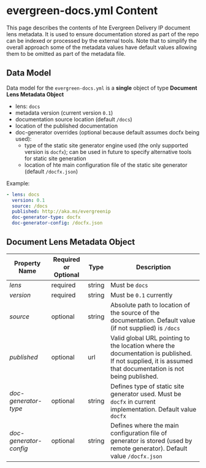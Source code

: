 # evergreen-docs.yml Content

This page describes the contents of hte Evergreen Delivery IP document lens metadata. It is used to ensure documentation stored as part of the repo can be indexed or processed by the external tools. Note that to simplify the overall approach some of the metadata values have default values allowing them to be omitted as part of the metadata file.

## Data Model

Data model for the `evergreen-docs.yml` is a **single** object of type **Document Lens Metadata Object**

- lens: `docs`
- metadata version (current version `0.1`)
- documentation source location (default `/docs`)
- location of the published documentation
- doc-generator overrides (optional because default assumes docfx being used):
  - type of the static site generator engine used (the only supported version is `docfx`); can be used in future to specify alternative tools for static site generation
  - location of hte main configuration file of the static site generator (default `/docfx.json`)

Example:

```yml
- lens: docs
  version: 0.1
  source: /docs
  published: http://aka.ms/evergreenip
  doc-generator-type: docfx
  doc-generator-config: /docfx.json
```

## Document Lens Metadata Object

Property Name | Required or Optional | Type              | Description
------------- | -------------------- | ----------------- | ---------------------------
*lens*        | required             | string            | Must be `docs`
*version*     | required             | string            | Must be `0.1` currently
*source*      | optional             | string            | Absolute path to location of the source of the documentation. Default value (if not supplied) is `/docs`
*published*   | optional             | url               | Valid global URL pointing to the location where the documentation is published. If not supplied, it is assumed that documentation is not being published.
*doc-generator-type* | optional      | string            | Defines type of static site generator used. Must be `docfx` in current implementation. Default value `docfx`
*doc-generator-config* | optional    | string            | Defines where the main configuration file of generator is stored (used by remote generator). Default value `/docfx.json`
